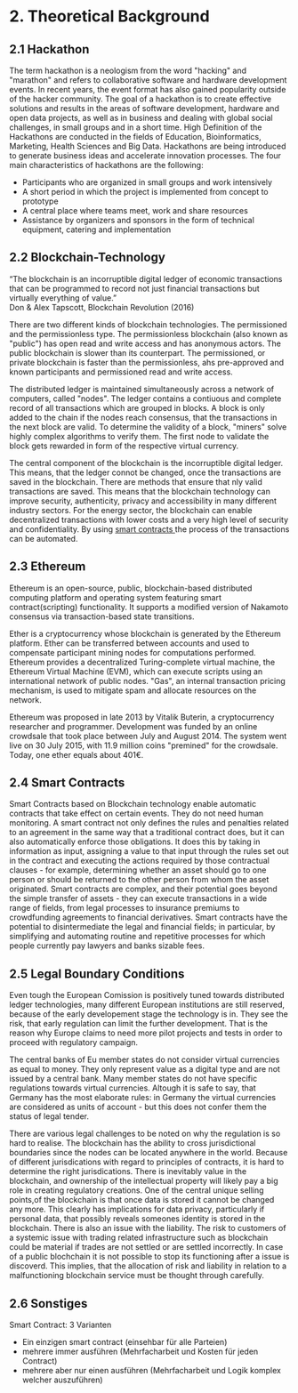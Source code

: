 # 2. Theoretical Background

## 2.1 Hackathon

The term hackathon is a neologism from the word "hacking" and "marathon" and refers to collaborative software and hardware development events. In recent years, the event format has also gained popularity outside of the hacker community. The goal of a hackathon is to create effective solutions and results in the areas of software development, hardware and open data projects, as well as in business and dealing with global social challenges, in small groups and in a short time. High Definition of the Hackathons are conducted in the fields of Education, Bioinformatics, Marketing, Health Sciences and Big Data. Hackathons are being introduced to generate business ideas and accelerate innovation processes. The four main characteristics of hackathons are the following:

* Participants who are organized in small groups and work intensively 
* A short period in which the project is implemented from concept to prototype 
* A central place where teams meet, work and share resources 
* Assistance by organizers and sponsors in the form of technical equipment, catering and implementation

## 2.2 Blockchain-Technology

“The blockchain is an incorruptible digital ledger of economic transactions that can be programmed to record not just financial transactions but virtually everything of value.”  
Don & Alex Tapscott, Blockchain Revolution \(2016\)

There are two different kinds of blockchain technologies. The permissioned and the permissionless type. The permissionless blockchain \(also known as "public"\) has open read and write access and has anonymous actors. The public blockchain is slower than its counterpart. The permissioned, or private blockchain is faster than the permissionless, ahs pre-approved and known participants and permissioned read and write access.

The distributed ledger is maintained simultaneously across a network of computers, called "nodes". The ledger contains a contiuous and complete record of all transactions which are grouped in blocks. A block is only added to the chain if the nodes reach consensus, that the transactions in the next block are valid. To determine the validity of a block, "miners" solve highly complex algorithms to verify them. The first node to validate the block gets rewarded in form of the respective virtual currency. 

The central component of the blockchain is the incorruptible digital ledger. This means, that the ledger connot be changed, once the transactions are saved in the blockchain. There are methods that ensure that nly valid transactions are saved. This means that the blockchain technology can improve security, authenticity, privacy and accessibility in many different industry sectors. For the energy sector, the blockchain can enable decentralized transactions with lower costs and a very high level of security and confidentiality. By using [smart ](https://dee-scm-blockchain-project.gitbook.io/dee-scm/~/edit/drafts/-LGjDzSUX-JiosmKTmfe/seite-2#2-4-smart-contracts)[contracts ](https://dee-scm-blockchain-project.gitbook.io/dee-scm/~/edit/drafts/-LGjDzSUX-JiosmKTmfe/seite-2#2-4-smart-contracts)the process of the transactions can be automated.

## 2.3 Ethereum

Ethereum is an open-source, public, blockchain-based distributed computing platform and operating system featuring smart contract\(scripting\) functionality. It supports a modified version of Nakamoto consensus via transaction-based state transitions.

Ether is a cryptocurrency whose blockchain is generated by the Ethereum platform. Ether can be transferred between accounts and used to compensate participant mining nodes for computations performed. Ethereum provides a decentralized Turing-complete virtual machine, the Ethereum Virtual Machine \(EVM\), which can execute scripts using an international network of public nodes. "Gas", an internal transaction pricing mechanism, is used to mitigate spam and allocate resources on the network.

Ethereum was proposed in late 2013 by Vitalik Buterin, a cryptocurrency researcher and programmer. Development was funded by an online crowdsale that took place between July and August 2014. The system went live on 30 July 2015, with 11.9 million coins "premined" for the crowdsale. Today, one ether equals about 401€.

## 2.4 Smart Contracts

Smart Contracts based on Blockchain technology enable automatic contracts that take effect on certain events. They do not need human monitoring. A smart contract not only defines the rules and penalties related to an agreement in the same way that a traditional contract does, but it can also automatically enforce those obligations. It does this by taking in information as input, assigning a value to that input through the rules set out in the contract and executing the actions required by those contractual clauses - for example, determining whether an asset should go to one person or should be returned to the other person from whom the asset originated. Smart contracts are complex, and their potential goes beyond the simple transfer of assets - they can execute transactions in a wide range of fields, from legal processes to insurance premiums to crowdfunding agreements to financial derivatives. Smart contracts have the potential to disintermediate the legal and financial fields; in particular, by simplifying and automating routine and repetitive processes for which people currently pay lawyers and banks sizable fees.

## 2.5 Legal Boundary Conditions

Even tough the European Comission is positively tuned towards distributed ledger technologies, many different European institutions are still reserved, because of the early developement stage the technology is in. They see the risk, that early regulation can limit the further development. That is the reason why Europe claims to need more pilot projects and tests in order to proceed with regulatory campaign.

The central banks of Eu member states do not consider virtual currencies as equal to money. They only represent value as a digital type and are not issued by a central bank. Many member states do not have specific regulations towards virtual currencies. Altough it is safe to say, that Germany has the most elaborate rules: in Germany the virtual currencies are considered as units of account - but this does not confer them the status of legal tender.

There are various legal challenges to be noted on why the regulation is so hard to realise. The blockchain has the ability to cross jurisdictional boundaries since the nodes can be located anywhere in the world. Because of different jurisdications with regard to principles of contracts, it is hard to determine the right jurisdications. There is inevitably value in the blockchain, and ownership of the intellectual property will likely pay a big role in creating regulatory creations. One of the central unique selling points,of the blockchain is that once data is stored it cannot be changed any more. This clearly has implications for data privacy, particularly if personal data, that possibly reveals someones identity is stored in the blockchain. There is also an issue with the liability. The risk to customers of a systemic issue with trading related infrastructure such as blockchain could be material if trades are not settled or are settled incorrectly. In case of a public blochchain it is not possible to stop its functioning after a issue is discoverd. This implies, that the allocation of risk and liability in relation to a malfunctioning blockchain service must be thought through carefully.

## 2.6 Sonstiges

Smart Contract: 3 Varianten

* Ein einzigen smart contract \(einsehbar für alle Parteien\)
* mehrere immer ausführen \(Mehrfacharbeit und Kosten für jeden Contract\)
* mehrere aber nur einen ausführen \(Mehrfacharbeit und Logik komplex welcher auszuführen\)

